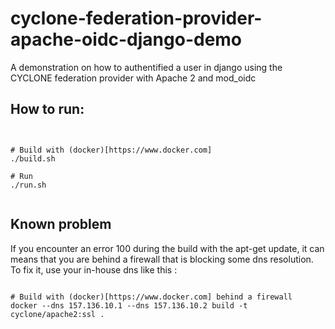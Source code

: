 # cyclone-federation-provider-apache-oidc-django-demo
A demonstration on how to authentified a user in django using the CYCLONE federation provider with Apache 2 and mod_oidc


## How to run:

```shell


# Build with (docker)[https://www.docker.com]
./build.sh

# Run 
./run.sh


```

## Known problem

If you encounter an error 100 during the build with the apt-get update, it can means that you are behind a firewall that is blocking some dns resolution. To fix it, use your in-house dns like this :


```shell

# Build with (docker)[https://www.docker.com] behind a firewall
docker --dns 157.136.10.1 --dns 157.136.10.2 build -t cyclone/apache2:ssl .

```
